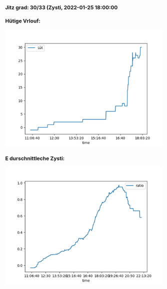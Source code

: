### Jitz grad: 30/33 (Zysti, 2022-01-25 18:00:00

### Hütige Vrlouf:
![Graph](Today.png)

### E durschnittleche Zysti:
![Graph](Zysti.png)